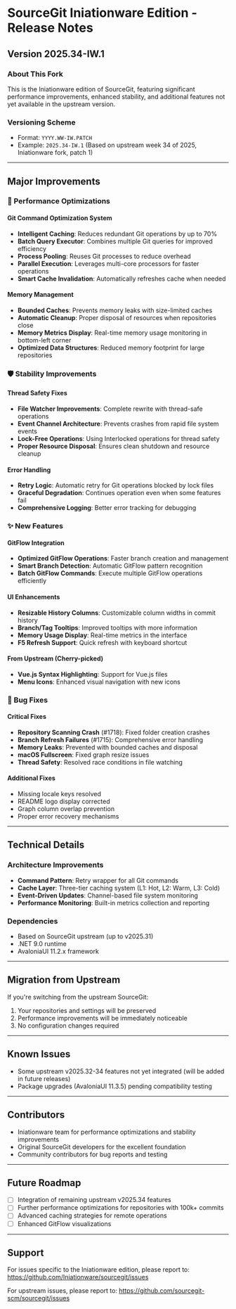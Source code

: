 # SourceGit Iniationware Edition - Release Notes

## Version 2025.34-IW.1

### About This Fork
This is the Iniationware edition of SourceGit, featuring significant performance improvements, enhanced stability, and additional features not yet available in the upstream version.

### Versioning Scheme
- Format: `YYYY.WW-IW.PATCH`
- Example: `2025.34-IW.1` (Based on upstream week 34 of 2025, Iniationware fork, patch 1)

---

## Major Improvements

### 🚀 Performance Optimizations

#### Git Command Optimization System
- **Intelligent Caching**: Reduces redundant Git operations by up to 70%
- **Batch Query Executor**: Combines multiple Git queries for improved efficiency
- **Process Pooling**: Reuses Git processes to reduce overhead
- **Parallel Execution**: Leverages multi-core processors for faster operations
- **Smart Cache Invalidation**: Automatically refreshes cache when needed

#### Memory Management
- **Bounded Caches**: Prevents memory leaks with size-limited caches
- **Automatic Cleanup**: Proper disposal of resources when repositories close
- **Memory Metrics Display**: Real-time memory usage monitoring in bottom-left corner
- **Optimized Data Structures**: Reduced memory footprint for large repositories

### 🛡️ Stability Improvements

#### Thread Safety Fixes
- **File Watcher Improvements**: Complete rewrite with thread-safe operations
- **Event Channel Architecture**: Prevents crashes from rapid file system events
- **Lock-Free Operations**: Using Interlocked operations for thread safety
- **Proper Resource Disposal**: Ensures clean shutdown and resource cleanup

#### Error Handling
- **Retry Logic**: Automatic retry for Git operations blocked by lock files
- **Graceful Degradation**: Continues operation even when some features fail
- **Comprehensive Logging**: Better error tracking for debugging

### ✨ New Features

#### GitFlow Integration
- **Optimized GitFlow Operations**: Faster branch creation and management
- **Smart Branch Detection**: Automatic GitFlow pattern recognition
- **Batch GitFlow Commands**: Execute multiple GitFlow operations efficiently

#### UI Enhancements
- **Resizable History Columns**: Customizable column widths in commit history
- **Branch/Tag Tooltips**: Improved tooltips with more information
- **Memory Usage Display**: Real-time metrics in the interface
- **F5 Refresh Support**: Quick refresh with keyboard shortcut

#### From Upstream (Cherry-picked)
- **Vue.js Syntax Highlighting**: Support for Vue.js files
- **Menu Icons**: Enhanced visual navigation with new icons

### 🐛 Bug Fixes

#### Critical Fixes
- **Repository Scanning Crash** (#1718): Fixed folder creation crashes
- **Branch Refresh Failures** (#1715): Comprehensive error handling
- **Memory Leaks**: Prevented with bounded caches and disposal
- **macOS Fullscreen**: Fixed graph resize issues
- **Thread Safety**: Resolved race conditions in file watching

#### Additional Fixes
- Missing locale keys resolved
- README logo display corrected
- Graph column overlap prevention
- Proper error recovery mechanisms

---

## Technical Details

### Architecture Improvements
- **Command Pattern**: Retry wrapper for all Git commands
- **Cache Layer**: Three-tier caching system (L1: Hot, L2: Warm, L3: Cold)
- **Event-Driven Updates**: Channel-based file system monitoring
- **Performance Monitoring**: Built-in metrics collection and reporting

### Dependencies
- Based on SourceGit upstream (up to v2025.31)
- .NET 9.0 runtime
- AvaloniaUI 11.2.x framework

---

## Migration from Upstream

If you're switching from the upstream SourceGit:
1. Your repositories and settings will be preserved
2. Performance improvements will be immediately noticeable
3. No configuration changes required

---

## Known Issues
- Some upstream v2025.32-34 features not yet integrated (will be added in future releases)
- Package upgrades (AvaloniaUI 11.3.5) pending compatibility testing

---

## Contributors
- Iniationware team for performance optimizations and stability improvements
- Original SourceGit developers for the excellent foundation
- Community contributors for bug reports and testing

---

## Future Roadmap
- [ ] Integration of remaining upstream v2025.34 features
- [ ] Further performance optimizations for repositories with 100k+ commits
- [ ] Advanced caching strategies for remote operations
- [ ] Enhanced GitFlow visualizations

---

## Support
For issues specific to the Iniationware edition, please report to:
https://github.com/Iniationware/sourcegit/issues

For upstream issues, please report to:
https://github.com/sourcegit-scm/sourcegit/issues